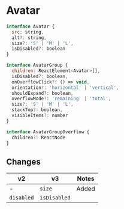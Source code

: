# Avatar

```javascript
interface Avatar {
  src: string,
  alt?: string,
  size?: 'S' | 'M' | 'L',
  isDisabled?: boolean
}

interface AvatarGroup {
  children: ReactElement<Avatar>[],
  isDisabled?: boolean,
  onOverflowClick?: () => void,
  orientation?: 'horizontal' | 'vertical',
  shouldExpand?: boolean,
  overflowMode?: 'remaining' | 'total',
  size?: 'S' | 'M' | 'L',
  stackTop?: boolean,
  visibleItems?: number
}

interface AvatarGroupOverflow {
  children?: ReactNode
}
```

## Changes
| **v2**     | **v3**       | **Notes**
| ---------- | ------------ | -----
| -          | `size`       | Added
| `disabled` | `isDisabled` |

